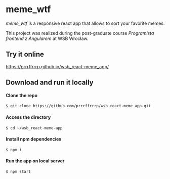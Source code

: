 # meme_wtf 

_meme_wtf_ is a responsive react app that allows to sort your favorite memes.

This project was realized during the post-graduate course _Programista frontend z Angularem_ at WSB Wrocław.

## Try it online
https://prrrffrrrp.github.io/wsb_react-meme_app/


## Download and run it locally
#### Clone the repo
`$ git clone https://github.com/prrrffrrrp/wsb_react-meme_app.git`
#### Access the directory
`$ cd ~/wsb_react-meme-app`
#### Install npm dependencies
`$ npm i`
#### Run the app on local server
`$ npm start`

